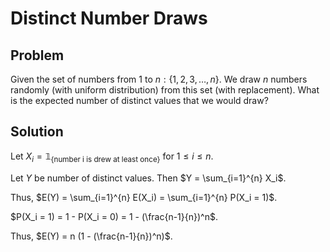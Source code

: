 # Distinct Number Draws

## Problem

Given the set of numbers from $1$ to $n: \{ 1, 2, 3, \ldots, n \}$. We draw $n$ numbers randomly (with uniform distribution) from this set (with replacement). What is the expected number of distinct values that we would draw? 

## Solution

Let $X_i = \mathbb{1}_{\{\textrm{number i is drew at least once}\}}$ for $1 \leq i \leq n$. 

Let $Y$ be number of distinct values. Then $Y = \sum_{i=1}^{n} X_i$.

Thus, $E(Y) = \sum_{i=1}^{n} E(X_i) = \sum_{i=1}^{n} P(X_i = 1)$.

$P(X_i = 1) = 1 - P(X_i = 0) = 1 - (\frac{n-1}{n})^n$.

Thus, $E(Y) = n (1 - (\frac{n-1}{n})^n)$.




 
 